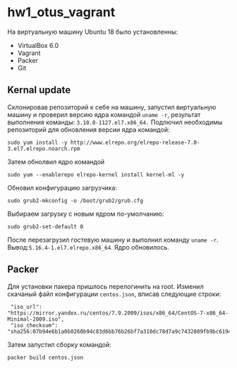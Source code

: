 # hw1_otus_vagrant
На виртуальную машину Ubuntu 18 было установленны:
* VirtualBox 6.0
* Vagrant
* Packer
* Git

## Kernal update

Склонировав репозиторий к себе на машину, запустил виртуальную машину и проверил версию  ядра командой 
```uname -r```, результат выполнения команды: ```3.10.0-1127.el7.x86_64.```
Подлючил необходимы репозиторий для обновления версии ядра командой:
```
sudo yum install -y http://www.elrepo.org/elrepo-release-7.0-3.el7.elrepo.noarch.rpm
```
Затем обнолвил ядро командой
```
sudo yum --enablerepo elrepo-kernel install kernel-ml -y
```
Обновил конфигурацию загрузчика:
```
sudo grub2-mkconfig -o /boot/grub2/grub.cfg
```
Выбираем загрузку с новым ядром по-умолчанию:
```
sudo grub2-set-default 0
```
После перезагрузил гостевую машину и выполнил команду ```uname -r```. Вывод:```5.16.4-1.el7.elrepo.x86_64```. Ядро обновилось.

## Packer

Для установки пакера пришлось перелогинить на root.
Изменил скачаный файл конфигурации ```centos.json```, вписав следующие строки:
```
 "iso_url": "https://mirror.yandex.ru/centos/7.9.2009/isos/x86_64/CentOS-7-x86_64-Minimal-2009.iso",
 "iso_checksum": "sha256:07b94e6b1a0b0260b94c83d6bb76b26bf7a310dc78d7a9c7432809fb9bc6194a",

```
Затем запустил сборку командой:
```
packer build centos.json
```
